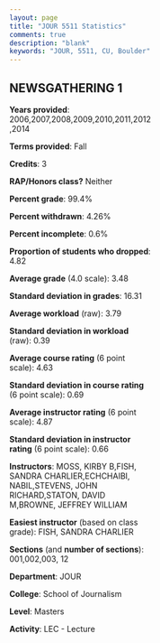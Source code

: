 ```yaml
---
layout: page
title: "JOUR 5511 Statistics"
comments: true
description: "blank"
keywords: "JOUR, 5511, CU, Boulder"
--- 
```

<head>
<script src="https://ajax.googleapis.com/ajax/libs/jquery/2.1.3/jquery.min.js"></script>
<script src="https://dl.dropboxusercontent.com/s/pc42nxpaw1ea4o9/highcharts.js?dl=0"></script>
<!-- <script src="../assets/js/highcharts.js"></script> -->
<style type="text/css">@font-face {
	font-family: "Bebas Neue";
	src: url(https://www.filehosting.org/file/details/544349/BebasNeue%20Regular.otf) format("opentype");
	}
	h1.Bebas { 
		font-family: "Bebas Neue", Verdana, Tahoma;
	}
</style>
</head>
<body>
	<div id="container" style="float: right; width: 45%; height: 88%; margin-left: 2.5%; margin-right: 2.5%;"></div>
	<script language="JavaScript">
		$(document).ready(function() {
		var chart = {type: 'column'};
		var title = {text: 'Grade Distribution'};
		var xAxis = {categories: ['A','B','C','D','F'],crosshair: true};
		var yAxis = {min: 0,title: {text: 'Percentage'}};
		var tooltip = {headerFormat: '<center><b><span style="font-size:20px">{point.key}</span></b></center>',
		               pointFormat: '<td style="padding:0"><b>{point.y:.1f}%</b></td>',
		               footerFormat: '</table>',shared: true,useHTML: true};
		var plotOptions = {column: {pointPadding: 0.0,borderWidth: 0}};  
		var credits = {enabled: false};var series= [{name: 'Percent',data: [59.87,35.03,3.82,0.0,1.27,]}];
		var json = {};
		json.chart = chart;
		json.title = title;
		json.tooltip = tooltip;
		json.xAxis = xAxis;
		json.yAxis = yAxis;  
		json.series = series;
		json.plotOptions = plotOptions;  
		json.credits = credits;
		$('#container').highcharts(json);
	});
	</script>
</body>
			   
## NEWSGATHERING 1

**Years provided**: 2006,2007,2008,2009,2010,2011,2012,2014

**Terms provided**: Fall

**Credits**: 3

**RAP/Honors class?** Neither

**Percent grade**: 99.4%

**Percent withdrawn**: 4.26%

**Percent incomplete**: 0.6%

**Proportion of students who dropped**: 4.82

**Average grade** (4.0 scale): 3.48

**Standard deviation in grades**: 16.31

**Average workload** (raw): 3.79

**Standard deviation in workload** (raw): 0.39

**Average course rating** (6 point scale): 4.63

**Standard deviation in course rating** (6 point scale): 0.69

**Average instructor rating** (6 point scale): 4.87

**Standard deviation in instructor rating** (6 point scale): 0.66

**Instructors**: MOSS, KIRBY B,FISH, SANDRA CHARLIER,ECHCHAIBI, NABIL,STEVENS, JOHN RICHARD,STATON, DAVID M,BROWNE, JEFFREY WILLIAM

**Easiest instructor** (based on class grade): FISH, SANDRA CHARLIER

**Sections** (and **number of sections**): 001,002,003, 12

**Department**: JOUR

**College**: School of Journalism

**Level**: Masters

**Activity**: LEC - Lecture